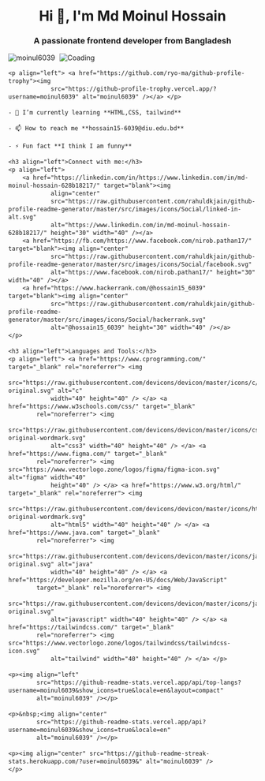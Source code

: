 <h1 align="center">Hi 👋, I'm Md Moinul Hossain</h1>
    <h3 align="center">A passionate frontend developer from Bangladesh</h3>
    <img align="right" src="https://cdn.dribbble.com/users/1162077/screenshots/3848914/programmer.gif" alt="Coading" width="400">
    <p align="left"> <img
            src="https://komarev.com/ghpvc/?username=moinul6039&label=Profile%20views&color=0e75b6&style=flat"
            alt="moinul6039" /> </p>

    <p align="left"> <a href="https://github.com/ryo-ma/github-profile-trophy"><img
                src="https://github-profile-trophy.vercel.app/?username=moinul6039" alt="moinul6039" /></a> </p>

    - 🌱 I’m currently learning **HTML,CSS, tailwind**

    - 📫 How to reach me **hossain15-6039@diu.edu.bd**

    - ⚡ Fun fact **I think I am funny**

    <h3 align="left">Connect with me:</h3>
    <p align="left">
        <a href="https://linkedin.com/in/https://www.linkedin.com/in/md-moinul-hossain-628b18217/" target="blank"><img
                align="center"
                src="https://raw.githubusercontent.com/rahuldkjain/github-profile-readme-generator/master/src/images/icons/Social/linked-in-alt.svg"
                alt="https://www.linkedin.com/in/md-moinul-hossain-628b18217/" height="30" width="40" /></a>
        <a href="https://fb.com/https://www.facebook.com/nirob.pathan17/" target="blank"><img align="center"
                src="https://raw.githubusercontent.com/rahuldkjain/github-profile-readme-generator/master/src/images/icons/Social/facebook.svg"
                alt="https://www.facebook.com/nirob.pathan17/" height="30" width="40" /></a>
        <a href="https://www.hackerrank.com/@hossain15_6039" target="blank"><img align="center"
                src="https://raw.githubusercontent.com/rahuldkjain/github-profile-readme-generator/master/src/images/icons/Social/hackerrank.svg"
                alt="@hossain15_6039" height="30" width="40" /></a>
    </p>

    <h3 align="left">Languages and Tools:</h3>
    <p align="left"> <a href="https://www.cprogramming.com/" target="_blank" rel="noreferrer"> <img
                src="https://raw.githubusercontent.com/devicons/devicon/master/icons/c/c-original.svg" alt="c"
                width="40" height="40" /> </a> <a href="https://www.w3schools.com/css/" target="_blank"
            rel="noreferrer"> <img
                src="https://raw.githubusercontent.com/devicons/devicon/master/icons/css3/css3-original-wordmark.svg"
                alt="css3" width="40" height="40" /> </a> <a href="https://www.figma.com/" target="_blank"
            rel="noreferrer"> <img src="https://www.vectorlogo.zone/logos/figma/figma-icon.svg" alt="figma" width="40"
                height="40" /> </a> <a href="https://www.w3.org/html/" target="_blank" rel="noreferrer"> <img
                src="https://raw.githubusercontent.com/devicons/devicon/master/icons/html5/html5-original-wordmark.svg"
                alt="html5" width="40" height="40" /> </a> <a href="https://www.java.com" target="_blank"
            rel="noreferrer"> <img
                src="https://raw.githubusercontent.com/devicons/devicon/master/icons/java/java-original.svg" alt="java"
                width="40" height="40" /> </a> <a href="https://developer.mozilla.org/en-US/docs/Web/JavaScript"
            target="_blank" rel="noreferrer"> <img
                src="https://raw.githubusercontent.com/devicons/devicon/master/icons/javascript/javascript-original.svg"
                alt="javascript" width="40" height="40" /> </a> <a href="https://tailwindcss.com/" target="_blank"
            rel="noreferrer"> <img src="https://www.vectorlogo.zone/logos/tailwindcss/tailwindcss-icon.svg"
                alt="tailwind" width="40" height="40" /> </a> </p>

    <p><img align="left"
            src="https://github-readme-stats.vercel.app/api/top-langs?username=moinul6039&show_icons=true&locale=en&layout=compact"
            alt="moinul6039" /></p>

    <p>&nbsp;<img align="center"
            src="https://github-readme-stats.vercel.app/api?username=moinul6039&show_icons=true&locale=en"
            alt="moinul6039" /></p>

    <p><img align="center" src="https://github-readme-streak-stats.herokuapp.com/?user=moinul6039&" alt="moinul6039" />
    </p>
